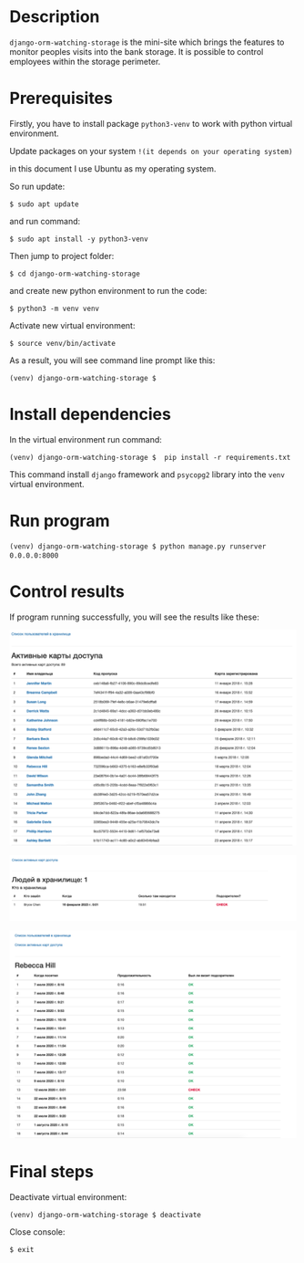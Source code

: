 # Description

`django-orm-watching-storage` is the mini-site which brings the features to monitor peoples visits into the bank storage. It is possible to control employees within the storage perimeter.  
 

# Prerequisites

Firstly, you have to install package `python3-venv` to work with python virtual environment.

Update packages on your system `!(it depends on your operating system)`

in this document I use Ubuntu as my operating system. 

So run update:
```console
$ sudo apt update
```

and run command:
```console
$ sudo apt install -y python3-venv
```

Then jump to project folder:
```console
$ cd django-orm-watching-storage
```

and create new python environment to run the code:
```console
$ python3 -m venv venv
```

Activate new virtual environment:
```console
$ source venv/bin/activate
```

As a result, you will see command line prompt like this:
```console
(venv) django-orm-watching-storage $ 
```

# Install dependencies

In the virtual environment run command:

```console
(venv) django-orm-watching-storage $  pip install -r requirements.txt
```

This command install `django` framework and `psycopg2` library into the `venv` virtual environment.

# Run program 

    (venv) django-orm-watching-storage $ python manage.py runserver 0.0.0.0:8000

# Control results

If program running successfully, you will see the results like these:

![Alt text](img/1.png?raw=true "Active passcards")

![Alt text](img/2.png?raw=true "Employees inside storage")

![Alt text](img/3.png?raw=true "Visits per one employee")


# Final steps

Deactivate virtual environment:

```console
(venv) django-orm-watching-storage $ deactivate
```

Close console:
```console
$ exit
```
